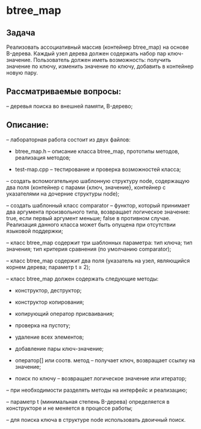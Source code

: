 # btree_map

## Задача

Реализовать ассоциативный массив (контейнер btree_map) на
основе B-дерева. Каждый узел дерева должен содержать набор пар ключ-
значение. Пользователь должен иметь возможность: получить значение по
ключу, изменить значение по ключу, добавить в контейнер новую пару.

## Рассматриваемые вопросы:

– деревья поиска во внешней памяти, B-дерево;

## Описание:

– лабораторная работа состоит из двух файлов:

  - btree_map.h – описание класса btree_map, прототипы методов, реализация методов;

  - test-map.cpp – тестирование и проверка возможностей класса;

– создать вспомогательную шаблонную структуру node, содержащую два
поля (контейнер с парами {ключ, значение}, контейнер с указателями на
дочерние структуры node);

– создать шаблонный класс comparator – функтор, который принимает
два аргумента произвольного типа, возвращает логическое значение: true,
если первый аргумент меньше; false в противном случае. Реализация данного
класса может быть опущена при отсутствии языковой поддержки;

– класс btree_map содержит три шаблонных параметра: тип ключа; тип
значения; тип критерия сравнения (по умолчанию comparator);

– класс btree_map содержит два поля (указатель на узел, являющийся
корнем дерева; параметр t ≥ 2);

– класс btree_map должен содержать следующие методы:

  - конструктор, деструктор;
  
  - конструктор копирования;
  
  - копирующий оператор присваивания;
  
  - проверка на пустоту;
  
  - удаление всех элементов;
  
  - добавление пары ключ-значение;
  
  - оператор[] или соотв. метод – получает ключ, возвращает ссылку на значение;

  - поиск по ключу – возвращает логическое значение или итератор;

– при необходимости разделять методы на интерфейс и реализацию;

– параметр t (минимальная степень B-дерева) определяется в конструкторе и не меняется в процессе работы;

– для поиска ключа в структуре node использовать двоичный поиск.
